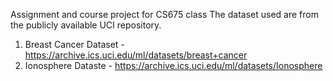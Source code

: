 Assignment and course project for CS675 class 
The dataset used are from the publicly available UCI repository. 
1. Breast Cancer Dataset - https://archive.ics.uci.edu/ml/datasets/breast+cancer
2. Ionosphere Dataste - https://archive.ics.uci.edu/ml/datasets/Ionosphere 

